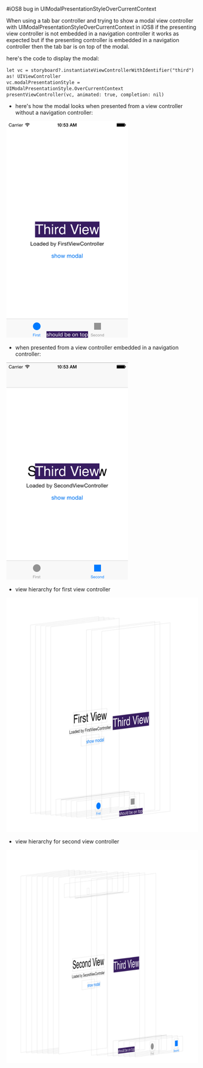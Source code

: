 #iOS8 bug in UIModalPresentationStyleOverCurrentContext

When using a tab bar controller and trying to show a modal view controller with UIModalPresentationStyleOverCurrentContext in iOS8 if the presenting view controller is not embedded in a navigation controller it works as expected but if the presenting controller is embedded in a navigation controller then the tab bar is on top of the modal.

here's the code to display the modal:

```
let vc = storyboard?.instantiateViewControllerWithIdentifier("third") as! UIViewController
vc.modalPresentationStyle = UIModalPresentationStyle.OverCurrentContext
presentViewController(vc, animated: true, completion: nil)
```

* here's how the modal looks when presented from a view controller without a navigation controller:

![modal from view controller not embedded in a navigation controller](https://raw.githubusercontent.com/Arrnas/modal-over-current-context/master/Screen%20Shot%202015-06-18%20at%2010.52.45.png)

* when presented from a view controller embedded in a navigation controller:

![modal from view controller embedded in a navigation controller](https://raw.githubusercontent.com/Arrnas/modal-over-current-context/master/Screen%20Shot%202015-06-18%20at%2010.53.27.png)

* view hierarchy for first view controller

![view hierarchy without a navigation controller](https://raw.githubusercontent.com/Arrnas/modal-over-current-context/master/Screen%20Shot%202015-06-18%20at%2010.58.33.png)

* view hierarchy for second view controller

![view hierarchy with a navigation controller](https://raw.githubusercontent.com/Arrnas/modal-over-current-context/master/Screen%20Shot%202015-06-18%20at%2010.59.13.png)
